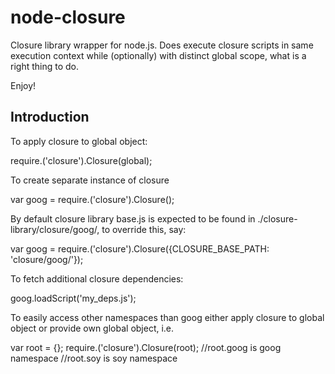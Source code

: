 # node-closure

Closure library wrapper for node.js.
Does execute closure scripts in same execution context while (optionally) with distinct global scope, what is a right thing to do.

Enjoy!

## Introduction

To apply closure to global object:

  require.('closure').Closure(global);

To create separate instance of closure

  var goog = require.('closure').Closure();

By default closure library base.js is expected to be found in
./closure-library/closure/goog/, to override this, say:

  var goog = require.('closure').Closure({CLOSURE_BASE_PATH: 'closure/goog/'});

To fetch additional closure dependencies:

  goog.loadScript('my_deps.js');

To easily access other namespaces than goog either apply closure to
global object or provide own global object, i.e.

  var root = {};
  require.('closure').Closure(root);
  //root.goog is goog namespace
  //root.soy is soy namespace
